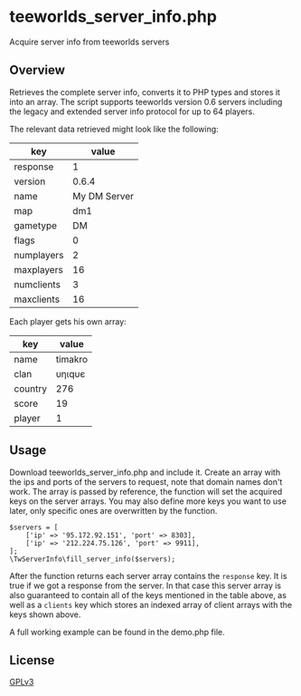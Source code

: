 # teeworlds\_server\_info.php
Acquire server info from teeworlds servers

## Overview
Retrieves the complete server info, converts it to PHP types and stores it
into an array. The script supports teeworlds version 0.6 servers including
the legacy and extended server info protocol for up to 64 players.

The relevant data retrieved might look like the following:

| key        | value        |
|------------|--------------|
| response   | 1            |
| version    | 0.6.4        |
| name       | My DM Server |
| map        | dm1          |
| gametype   | DM           |
| flags      | 0            |
| numplayers | 2            |
| maxplayers | 16           |
| numclients | 3            |
| maxclients | 16           |

Each player gets his own array:

| key     | value   |
|---------|---------|
| name    | timakro |
| clan    | υηιqυє  |
| country | 276     |
| score   | 19      |
| player  | 1       |

## Usage
Download teeworlds\_server\_info.php and include it. Create an array with the
ips and ports of the servers to request, note that domain names don't work.
The array is passed by reference, the function will set the acquired
keys on the server arrays. You may also define more keys you want to use
later, only specific ones are overwritten by the function.

    $servers = [
        ['ip' => '95.172.92.151', 'port' => 8303],
        ['ip' => '212.224.75.126', 'port' => 9911],
    ];
    \TwServerInfo\fill_server_info($servers);

After the function returns each server array contains the `response` key. It
is true if we got a response from the server. In that case this server array
is also guaranteed to contain all of the keys mentioned in the table above,
as well as a `clients` key which stores an indexed array of client arrays with
the keys shown above.

A full working example can be found in the demo.php file.

## License
[GPLv3](https://www.gnu.org/licenses/gpl-3.0.html)
